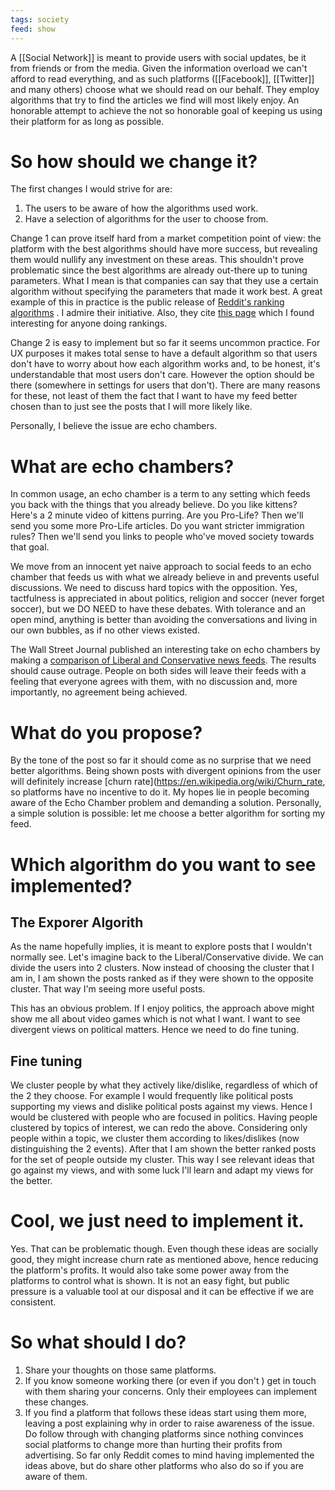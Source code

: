 ```yaml
---
tags: society
feed: show
---
```


A [[Social Network]] is meant to provide users with social updates, be it from friends or from the media. Given the information overload we can't afford to read everything, and as such platforms ([[Facebook]], [[Twitter]] and many others) choose what we should read on our behalf. They employ algorithms that try to find the articles we find will most likely enjoy. An honorable attempt to achieve the not so honorable goal of keeping us using their platform for as long as possible.

# So how should we change it?
The first changes I would strive for are:
1. The users to be aware of how the algorithms used work.
2. Have a selection of algorithms for the user to choose from.

Change 1 can prove itself hard from a market competition point of view: the platform with the best algorithms should have more success, but revealing them would nullify any investment on these areas. This shouldn't prove problematic since the best algorithms are already out-there up to tuning parameters. What I mean is that companies can say that they use a certain algorithm without specifying the parameters that made it work best. A great example of this in practice is the public release of [Reddit's ranking algorithms](https://medium.com/hacking-and-gonzo/how-reddit-ranking-algorithms-work-ef111e33d0d9) . I admire their initiative. Also, they cite [this page](http://www.evanmiller.org/how-not-to-sort-by-average-rating.html) which I found interesting for anyone doing rankings.

Change 2 is easy to implement but so far it seems uncommon practice. For UX purposes it makes total sense to have a default algorithm so that users don't have to worry about how each algorithm works and, to be honest, it's understandable that most users don't care. However the option should be there (somewhere in settings for users that don't). There are many reasons for these, not least of them the fact that I want to have my feed better chosen than to just see the posts that I will more likely like.

Personally, I believe the issue are echo chambers.  

# What are echo chambers?
In common usage, an echo chamber is a term to any setting which feeds you back with the things that you already believe. Do you like kittens? Here's a 2 minute video of kittens purring. Are you Pro-Life? Then we'll send you some more Pro-Life articles. Do you want stricter immigration rules? Then we'll send you links to people who've moved society towards that goal.

We move from an innocent yet naive approach to social feeds to an echo chamber that feeds us with what we already believe in and prevents useful discussions. We need to discuss hard topics with the opposition. Yes, tactfulness is appreciated in about politics, religion and soccer (never forget soccer), but we DO NEED to have these debates. With tolerance and an open mind, anything is better than avoiding the conversations and living in our own  bubbles, as if no other views existed.

The Wall Street Journal published an interesting take on echo chambers by making a [comparison of Liberal and Conservative news feeds](http://graphics.wsj.com/blue-feed-red-feed). The results should cause outrage. People on both sides will leave their feeds with a feeling that everyone agrees with them, with no discussion and, more importantly, no agreement being achieved.

# What do you propose?
By the tone of the post so far it should come as no surprise that we need better algorithms. Being shown posts with divergent opinions from the user will definitely increase [churn rate](https://en.wikipedia.org/wiki/Churn_rate, so platforms have no incentive to do it. My hopes lie in people becoming aware of the Echo Chamber problem and demanding a solution. Personally, a simple solution is possible: let me choose a better algorithm for sorting my feed.

# Which algorithm do you want to see implemented?

## The Exporer Algorith
As the name hopefully implies, it is meant to explore posts that I wouldn't normally see. Let's imagine back to the Liberal/Conservative divide. We can divide the users into 2 clusters. Now instead of choosing the cluster that I am in, I am shown the posts ranked as if they were shown to the opposite cluster. That way I'm seeing more useful posts.

This has an obvious problem. If I enjoy politics, the approach above might show me all about video games which is not what I want. I want to see divergent views on political matters. Hence we need to do fine tuning.

## Fine tuning
We cluster people by what they actively like/dislike, regardless of which of the 2 they choose. For example I would frequently like political posts supporting my views and dislike political posts against my views. Hence I would be clustered with people who are focused in politics. Having people clustered by topics of interest, we can redo the above. Considering only people within a topic, we cluster them according to likes/dislikes (now distinguishing the 2 events). After that I am shown the better ranked posts for the set of people outside my cluster. This way I see relevant ideas that go against my views, and with some luck I'll learn and adapt my views for the better.

# Cool, we just need to implement it.
Yes. That can be problematic though. Even though these ideas are socially good, they might increase churn rate as mentioned above, hence reducing the platform's profits. It would also take some power away from the platforms to control what is shown. It is not an easy fight, but public pressure is a valuable tool at our disposal and it can be effective if we are consistent.

# So what should I do?
1. Share your thoughts on those same platforms.
2. If you know someone working there (or even if you don't ) get in touch with them sharing your concerns. Only their employees can implement these changes.
3. If you find a platform that follows these ideas start using them more, leaving a post explaining why in order to raise awareness of the issue. Do follow through with changing platforms since nothing convinces social platforms to change more than hurting their profits from advertising. So far only Reddit comes to mind having implemented the ideas above, but do share other platforms who also do so if you are aware of them.